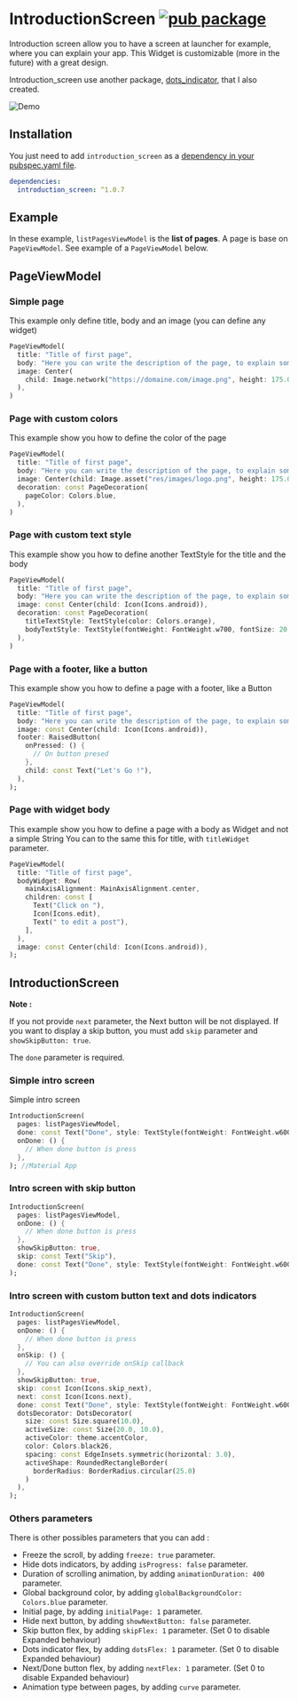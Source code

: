 # IntroductionScreen [![pub package](https://img.shields.io/pub/v/onboarding_anim.svg)](https://pub.dartlang.org/packages/introduction_screen)

Introduction screen allow you to have a screen at launcher for example, where you can explain your app.
This Widget is customizable (more in the future) with a great design.

Introduction_screen use another package, [dots_indicator](https://github.com/Pyozer/dots_indicator), that I also created.

![Demo](https://raw.githubusercontent.com/Pyozer/introduction_screen/master/demo/example.gif)

## Installation

You just need to add `introduction_screen` as a [dependency in your pubspec.yaml file](https://flutter.io/using-packages/).

```yaml
dependencies:
  introduction_screen: ^1.0.7
```

## Example

In these example, `listPagesViewModel` is the **list of pages**. A page is base on `PageViewModel`. See example of a `PageViewModel` below.

## PageViewModel

### Simple page

This example only define title, body and an image (you can define any widget)

```dart
PageViewModel(
  title: "Title of first page",
  body: "Here you can write the description of the page, to explain someting...",
  image: Center(
    child: Image.network("https://domaine.com/image.png", height: 175.0),
  ),
)
```

### Page with custom colors

This example show you how to define the color of the page

```dart
PageViewModel(
  title: "Title of first page",
  body: "Here you can write the description of the page, to explain someting...",
  image: Center(child: Image.asset("res/images/logo.png", height: 175.0)),
  decoration: const PageDecoration(
    pageColor: Colors.blue,
  ),
)
```

### Page with custom text style

This example show you how to define another TextStyle for the title and the body

```dart
PageViewModel(
  title: "Title of first page",
  body: "Here you can write the description of the page, to explain someting...",
  image: const Center(child: Icon(Icons.android)),
  decoration: const PageDecoration(
    titleTextStyle: TextStyle(color: Colors.orange),
    bodyTextStyle: TextStyle(fontWeight: FontWeight.w700, fontSize: 20.0),
  ),
)
```

### Page with a footer, like a button

This example show you how to define a page with a footer, like a Button

```dart
PageViewModel(
  title: "Title of first page",
  body: "Here you can write the description of the page, to explain someting...",
  image: const Center(child: Icon(Icons.android)),
  footer: RaisedButton(
    onPressed: () {
      // On button presed
    },
    child: const Text("Let's Go !"),
  ),
);
```

### Page with widget body

This example show you how to define a page with a body as Widget and not a simple String
You can to the same this for title, with `titleWidget` parameter.

```dart
PageViewModel(
  title: "Title of first page",
  bodyWidget: Row(
    mainAxisAlignment: MainAxisAlignment.center,
    children: const [
      Text("Click on "),
      Icon(Icons.edit),
      Text(" to edit a post"),
    ],
  ),
  image: const Center(child: Icon(Icons.android)),
);
```

## IntroductionScreen

**Note :**

If you not provide `next` parameter, the Next button will be not displayed.
If you want to display a skip button, you must add `skip` parameter and `showSkipButton: true`.

The `done` parameter is required.

### Simple intro screen

Simple intro screen

```dart
IntroductionScreen(
  pages: listPagesViewModel,
  done: const Text("Done", style: TextStyle(fontWeight: FontWeight.w600))
  onDone: () {
    // When done button is press
  },
); //Material App
```

### Intro screen with skip button

```dart
IntroductionScreen(
  pages: listPagesViewModel,
  onDone: () {
    // When done button is press
  },
  showSkipButton: true,
  skip: const Text("Skip"),
  done: const Text("Done", style: TextStyle(fontWeight: FontWeight.w600)),
);
```

### Intro screen with custom button text and dots indicators

```dart
IntroductionScreen(
  pages: listPagesViewModel,
  onDone: () {
    // When done button is press
  },
  onSkip: () {
    // You can also override onSkip callback
  },
  showSkipButton: true,
  skip: const Icon(Icons.skip_next),
  next: const Icon(Icons.next),
  done: const Text("Done", style: TextStyle(fontWeight: FontWeight.w600)),
  dotsDecorator: DotsDecorator(
    size: const Size.square(10.0),
    activeSize: const Size(20.0, 10.0),
    activeColor: theme.accentColor,
    color: Colors.black26,
    spacing: const EdgeInsets.symmetric(horizontal: 3.0),
    activeShape: RoundedRectangleBorder(
      borderRadius: BorderRadius.circular(25.0)
    )
  ),
);
```

### Others parameters

There is other possibles parameters that you can add :

- Freeze the scroll, by adding `freeze: true` parameter.
- Hide dots indicators, by adding `isProgress: false` parameter.
- Duration of scrolling animation, by adding `animationDuration: 400` parameter.
- Global background color, by adding `globalBackgroundColor: Colors.blue` parameter.
- Initial page, by adding `initialPage: 1` parameter.
- Hide next button, by adding `showNextButton: false` parameter.
- Skip button flex, by adding `skipFlex: 1` parameter. (Set 0 to disable Expanded behaviour)
- Dots indicator flex, by adding `dotsFlex: 1` parameter. (Set 0 to disable Expanded behaviour)
- Next/Done button flex, by adding `nextFlex: 1` parameter. (Set 0 to disable Expanded behaviour)
- Animation type between pages, by adding `curve` parameter.
